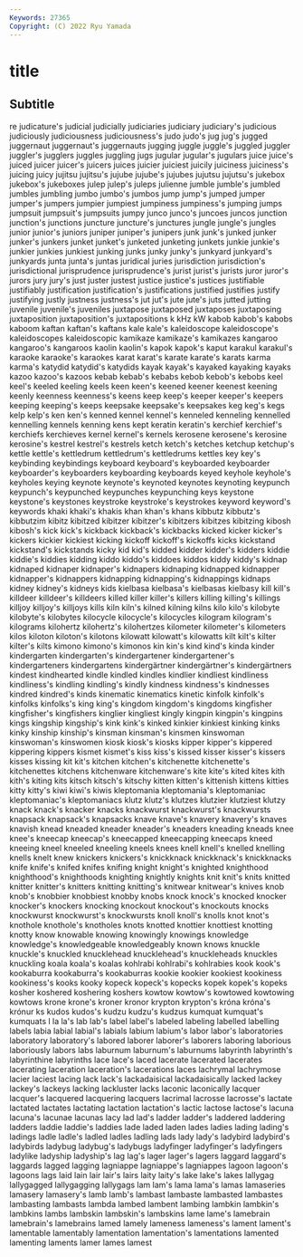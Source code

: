 ```yaml
---
Keywords: 27365
Copyright: (C) 2022 Ryu Yamada
---
```



# title

## Subtitle
re judicature's
judicial judicially judiciaries judiciary judiciary's judicious judiciously judiciousness judiciousness's judo
judo's jug jug's jugged juggernaut juggernaut's juggernauts jugging juggle juggle's
juggled juggler juggler's jugglers juggles juggling jugs jugular jugular's jugulars
juice juice's juiced juicer juicer's juicers juices juicier juiciest juicily
juiciness juiciness's juicing juicy jujitsu jujitsu's jujube jujube's jujubes jujutsu
jujutsu's jukebox jukebox's jukeboxes julep julep's juleps julienne jumble jumble's
jumbled jumbles jumbling jumbo jumbo's jumbos jump jump's jumped jumper
jumper's jumpers jumpier jumpiest jumpiness jumpiness's jumping jumps jumpsuit jumpsuit's
jumpsuits jumpy junco junco's juncoes juncos junction junction's junctions juncture
juncture's junctures jungle jungle's jungles junior junior's juniors juniper juniper's
junipers junk junk's junked junker junker's junkers junket junket's junketed
junketing junkets junkie junkie's junkier junkies junkiest junking junks junky
junky's junkyard junkyard's junkyards junta junta's juntas juridical juries jurisdiction
jurisdiction's jurisdictional jurisprudence jurisprudence's jurist jurist's jurists juror juror's jurors
jury jury's just juster justest justice justice's justices justifiable justifiably
justification justification's justifications justified justifies justify justifying justly justness justness's
jut jut's jute jute's juts jutted jutting juvenile juvenile's juveniles
juxtapose juxtaposed juxtaposes juxtaposing juxtaposition juxtaposition's juxtapositions k kHz kW
kabob kabob's kabobs kaboom kaftan kaftan's kaftans kale kale's kaleidoscope
kaleidoscope's kaleidoscopes kaleidoscopic kamikaze kamikaze's kamikazes kangaroo kangaroo's kangaroos kaolin
kaolin's kapok kapok's kaput karakul karakul's karaoke karaoke's karaokes karat
karat's karate karate's karats karma karma's katydid katydid's katydids kayak
kayak's kayaked kayaking kayaks kazoo kazoo's kazoos kebab kebab's kebabs
kebob kebob's kebobs keel keel's keeled keeling keels keen keen's
keened keener keenest keening keenly keenness keenness's keens keep keep's
keeper keeper's keepers keeping keeping's keeps keepsake keepsake's keepsakes keg
keg's kegs kelp kelp's ken ken's kenned kennel kennel's kenneled
kenneling kennelled kennelling kennels kenning kens kept keratin keratin's kerchief
kerchief's kerchiefs kerchieves kernel kernel's kernels kerosene kerosene's kerosine kerosine's
kestrel kestrel's kestrels ketch ketch's ketches ketchup ketchup's kettle kettle's
kettledrum kettledrum's kettledrums kettles key key's keybinding keybindings keyboard keyboard's
keyboarded keyboarder keyboarder's keyboarders keyboarding keyboards keyed keyhole keyhole's keyholes
keying keynote keynote's keynoted keynotes keynoting keypunch keypunch's keypunched keypunches
keypunching keys keystone keystone's keystones keystroke keystroke's keystrokes keyword keyword's
keywords khaki khaki's khakis khan khan's khans kibbutz kibbutz's kibbutzim
kibitz kibitzed kibitzer kibitzer's kibitzers kibitzes kibitzing kibosh kibosh's kick
kick's kickback kickback's kickbacks kicked kicker kicker's kickers kickier kickiest
kicking kickoff kickoff's kickoffs kicks kickstand kickstand's kickstands kicky kid
kid's kidded kidder kidder's kidders kiddie kiddie's kiddies kidding kiddo
kiddo's kiddoes kiddos kiddy kiddy's kidnap kidnaped kidnaper kidnaper's kidnapers
kidnaping kidnapped kidnapper kidnapper's kidnappers kidnapping kidnapping's kidnappings kidnaps kidney
kidney's kidneys kids kielbasa kielbasa's kielbasas kielbasy kill kill's killdeer
killdeer's killdeers killed killer killer's killers killing killing's killings killjoy
killjoy's killjoys kills kiln kiln's kilned kilning kilns kilo kilo's
kilobyte kilobyte's kilobytes kilocycle kilocycle's kilocycles kilogram kilogram's kilograms kilohertz
kilohertz's kilohertzes kilometer kilometer's kilometers kilos kiloton kiloton's kilotons kilowatt
kilowatt's kilowatts kilt kilt's kilter kilter's kilts kimono kimono's kimonos
kin kin's kind kind's kinda kinder kindergarten kindergarten's kindergartener kindergartener's
kindergarteners kindergartens kindergärtner kindergärtner's kindergärtners kindest kindhearted kindle kindled kindles
kindlier kindliest kindliness kindliness's kindling kindling's kindly kindness kindness's kindnesses
kindred kindred's kinds kinematic kinematics kinetic kinfolk kinfolk's kinfolks kinfolks's
king king's kingdom kingdom's kingdoms kingfisher kingfisher's kingfishers kinglier kingliest
kingly kingpin kingpin's kingpins kings kingship kingship's kink kink's kinked
kinkier kinkiest kinking kinks kinky kinship kinship's kinsman kinsman's kinsmen
kinswoman kinswoman's kinswomen kiosk kiosk's kiosks kipper kipper's kippered kippering
kippers kismet kismet's kiss kiss's kissed kisser kisser's kissers kisses
kissing kit kit's kitchen kitchen's kitchenette kitchenette's kitchenettes kitchens kitchenware
kitchenware's kite kite's kited kites kith kith's kiting kits kitsch
kitsch's kitschy kitten kitten's kittenish kittens kitties kitty kitty's kiwi
kiwi's kiwis kleptomania kleptomania's kleptomaniac kleptomaniac's kleptomaniacs klutz klutz's klutzes
klutzier klutziest klutzy knack knack's knacker knacks knackwurst knackwurst's knackwursts
knapsack knapsack's knapsacks knave knave's knavery knavery's knaves knavish knead
kneaded kneader kneader's kneaders kneading kneads knee knee's kneecap kneecap's
kneecapped kneecapping kneecaps kneed kneeing kneel kneeled kneeling kneels knees
knell knell's knelled knelling knells knelt knew knickers knickers's knickknack
knickknack's knickknacks knife knife's knifed knifes knifing knight knight's knighted
knighthood knighthood's knighthoods knighting knightly knights knit knit's knits knitted
knitter knitter's knitters knitting knitting's knitwear knitwear's knives knob knob's
knobbier knobbiest knobby knobs knock knock's knocked knocker knocker's knockers
knocking knockout knockout's knockouts knocks knockwurst knockwurst's knockwursts knoll knoll's
knolls knot knot's knothole knothole's knotholes knots knotted knottier knottiest
knotting knotty know knowable knowing knowingly knowings knowledge knowledge's knowledgeable
knowledgeably known knows knuckle knuckle's knuckled knucklehead knucklehead's knuckleheads knuckles
knuckling koala koala's koalas kohlrabi kohlrabi's kohlrabies kook kook's kookaburra
kookaburra's kookaburras kookie kookier kookiest kookiness kookiness's kooks kooky kopeck
kopeck's kopecks kopek kopek's kopeks kosher koshered koshering koshers kowtow
kowtow's kowtowed kowtowing kowtows krone krone's kroner kronor krypton krypton's
króna króna's krónur ks kudos kudos's kudzu kudzu's kudzus kumquat
kumquat's kumquats l la la's lab lab's label label's labeled
labeling labelled labelling labels labia labial labial's labials labium labium's
labor labor's laboratories laboratory laboratory's labored laborer laborer's laborers laboring
laborious laboriously labors labs laburnum laburnum's laburnums labyrinth labyrinth's labyrinthine
labyrinths lace lace's laced lacerate lacerated lacerates lacerating laceration laceration's
lacerations laces lachrymal lachrymose lacier laciest lacing lack lack's lackadaisical
lackadaisically lacked lackey lackey's lackeys lacking lackluster lacks laconic laconically
lacquer lacquer's lacquered lacquering lacquers lacrimal lacrosse lacrosse's lactate lactated
lactates lactating lactation lactation's lactic lactose lactose's lacuna lacuna's lacunae
lacunas lacy lad lad's ladder ladder's laddered laddering ladders laddie
laddie's laddies lade laded laden lades ladies lading lading's ladings
ladle ladle's ladled ladles ladling lads lady lady's ladybird ladybird's
ladybirds ladybug ladybug's ladybugs ladyfinger ladyfinger's ladyfingers ladylike ladyship ladyship's
lag lag's lager lager's lagers laggard laggard's laggards lagged lagging
lagniappe lagniappe's lagniappes lagoon lagoon's lagoons lags laid lain lair
lair's lairs laity laity's lake lake's lakes lallygag lallygagged lallygagging
lallygags lam lam's lama lama's lamas lamaseries lamasery lamasery's lamb
lamb's lambast lambaste lambasted lambastes lambasting lambasts lambda lambed lambent
lambing lambkin lambkin's lambkins lambs lambskin lambskin's lambskins lame lame's
lamebrain lamebrain's lamebrains lamed lamely lameness lameness's lament lament's lamentable
lamentably lamentation lamentation's lamentations lamented lamenting laments lamer lames lamest
